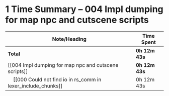 # 1 Time Summary – 004 Impl dumping for map npc and cutscene scripts

| Note/Heading | Time Spent |
|--------------|------------|
| **Total** | **0h 12m 43s** |
| [[004 Impl dumping for map npc and cutscene scripts]] | **0h 12m 43s** |
| &nbsp;&nbsp;&nbsp;&nbsp;[[000 Could not find io in rs_comm in lexer_include_chunks]] | 0h 12m 43s |


